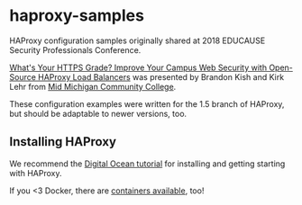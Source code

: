 # haproxy-samples
HAProxy configuration samples originally shared at 2018 EDUCAUSE Security Professionals Conference.

[What's Your HTTPS Grade? Improve Your Campus Web Security with Open-Source HAProxy Load Balancers](http://slides.com/brandonkish/whats-your-https-grade) was presented by Brandon Kish and Kirk Lehr from [Mid Michigan Community College](https://www.midmich.edu/?bad_host=midmich.edu).

These configuration examples were written for the 1.5 branch of HAProxy, but should be adaptable to newer versions, too.

## Installing HAProxy

We recommend the [Digital Ocean tutorial](https://www.digitalocean.com/community/tutorials/how-to-use-haproxy-to-set-up-http-load-balancing-on-an-ubuntu-vps) for installing and getting starting with HAProxy.

If you <3 Docker, there are [containers available](https://docs.docker.com/samples/library/haproxy/), too!
